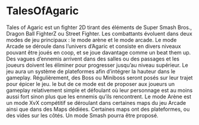 # TalesOfAgaric
Tales of Agaric est un fighter 2D tirant des éléments de Super Smash Bros., Dragon Ball FighterZ ou Street Fighter.  Les combattants évoluent dans deux modes de jeu principaux : le mode arène et le mode arcade. Le mode Arcade se déroule dans l’univers d’Agaric et consiste en divers niveaux pouvant être joués en coop, et se joue davantage comme un beat them up. Des vagues d’ennemis arrivent dans des salles ou des passages et les joueurs doivent les éliminer pour progresser jusqu’au niveau supérieur. Le jeu aura un système de plateformes afin d’intégrer la hauteur dans le gameplay. Régulièrement, des Boss ou Miniboss seront posés sur leur trajet pour épicer le jeu. le but de ce mode est de proposer aux joueurs un gameplay relativement simple et défoulant où leur personnage est au moins aussi fort sinon plus que les ennemis qu’ils rencontrent. Le mode Arène est un mode XvX compétitif se déroulant dans certaines maps du jeu Arcade ainsi que dans des Maps dédiées. Certaines maps ont des plateformes, ou des vides sur les côtés. Un mode Smash pourra être proposé.
